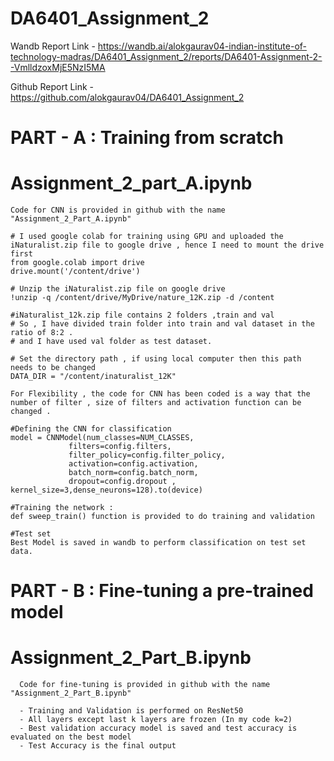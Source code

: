 # DA6401_Assignment_2

Wandb Report Link - https://wandb.ai/alokgaurav04-indian-institute-of-technology-madras/DA6401_Assignment_2/reports/DA6401-Assignment-2--VmlldzoxMjE5NzI5MA

Github Report Link - https://github.com/alokgaurav04/DA6401_Assignment_2

# PART - A : Training from scratch

   # Assignment_2_part_A.ipynb
   
    Code for CNN is provided in github with the name "Assignment_2_Part_A.ipynb"

    # I used google colab for training using GPU and uploaded the iNaturalist.zip file to google drive , hence I need to mount the drive first 
    from google.colab import drive
    drive.mount('/content/drive')   

    # Unzip the iNaturalist.zip file on google drive
    !unzip -q /content/drive/MyDrive/nature_12K.zip -d /content

    #iNaturalist_12k.zip file contains 2 folders ,train and val
    # So , I have divided train folder into train and val dataset in the ratio of 8:2 .
    # and I have used val folder as test dataset.

    # Set the directory path , if using local computer then this path needs to be changed
    DATA_DIR = "/content/inaturalist_12K"
    
    For Flexibility , the code for CNN has been coded is a way that the number of filter , size of filters and activation function can be changed .
    
    #Defining the CNN for classification
    model = CNNModel(num_classes=NUM_CLASSES,
                 filters=config.filters,
                 filter_policy=config.filter_policy,
                 activation=config.activation,
                 batch_norm=config.batch_norm,
                 dropout=config.dropout , kernel_size=3,dense_neurons=128).to(device)

    #Training the network :
    def sweep_train() function is provided to do training and validation 

    #Test set 
    Best Model is saved in wandb to perform classification on test set data.

    
# PART - B : Fine-tuning a pre-trained model

   # Assignment_2_Part_B.ipynb

      Code for fine-tuning is provided in github with the name "Assignment_2_Part_B.ipynb"      

      - Training and Validation is performed on ResNet50
      - All layers except last k layers are frozen (In my code k=2)
      - Best validation accuracy model is saved and test accuracy is evaluated on the best model
      - Test Accuracy is the final output 

      
       
